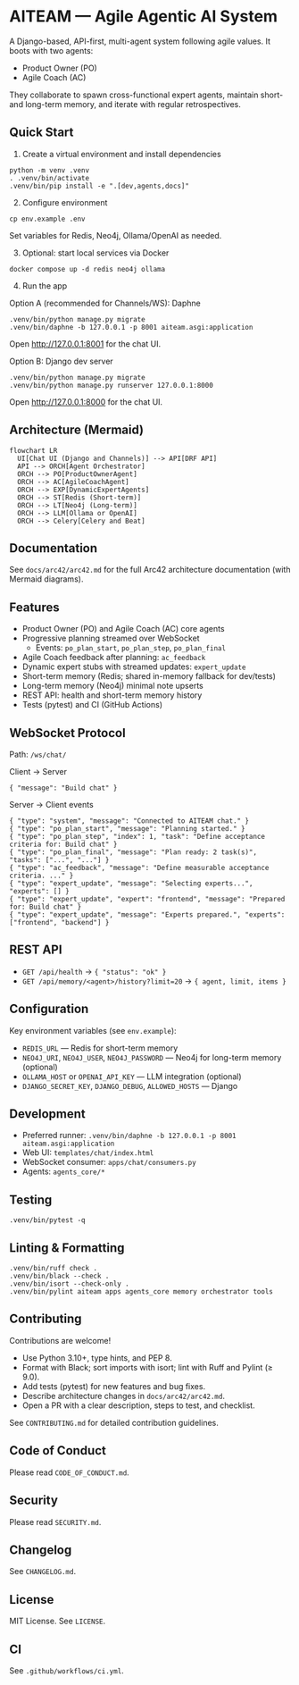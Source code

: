 # AITEAM — Agile Agentic AI System

A Django-based, API-first, multi-agent system following agile values. It boots with two agents:
- Product Owner (PO)
- Agile Coach (AC)

They collaborate to spawn cross-functional expert agents, maintain short- and long-term memory, and iterate with regular retrospectives.

## Quick Start

1) Create a virtual environment and install dependencies
```
python -m venv .venv
. .venv/bin/activate
.venv/bin/pip install -e ".[dev,agents,docs]"
```

2) Configure environment
```
cp env.example .env
```
Set variables for Redis, Neo4j, Ollama/OpenAI as needed.

3) Optional: start local services via Docker
```
docker compose up -d redis neo4j ollama
```

4) Run the app

Option A (recommended for Channels/WS): Daphne
```
.venv/bin/python manage.py migrate
.venv/bin/daphne -b 127.0.0.1 -p 8001 aiteam.asgi:application
```
Open http://127.0.0.1:8001 for the chat UI.

Option B: Django dev server
```
.venv/bin/python manage.py migrate
.venv/bin/python manage.py runserver 127.0.0.1:8000
```
Open http://127.0.0.1:8000 for the chat UI.

## Architecture (Mermaid)
```mermaid
flowchart LR
  UI[Chat UI (Django and Channels)] --> API[DRF API]
  API --> ORCH[Agent Orchestrator]
  ORCH --> PO[ProductOwnerAgent]
  ORCH --> AC[AgileCoachAgent]
  ORCH --> EXP[DynamicExpertAgents]
  ORCH --> ST[Redis (Short-term)]
  ORCH --> LT[Neo4j (Long-term)]
  ORCH --> LLM[Ollama or OpenAI]
  ORCH --> Celery[Celery and Beat]
```

## Documentation
See `docs/arc42/arc42.md` for the full Arc42 architecture documentation (with Mermaid diagrams).

## Features
- Product Owner (PO) and Agile Coach (AC) core agents
- Progressive planning streamed over WebSocket
  - Events: `po_plan_start`, `po_plan_step`, `po_plan_final`
- Agile Coach feedback after planning: `ac_feedback`
- Dynamic expert stubs with streamed updates: `expert_update`
- Short-term memory (Redis; shared in-memory fallback for dev/tests)
- Long-term memory (Neo4j) minimal note upserts
- REST API: health and short-term memory history
- Tests (pytest) and CI (GitHub Actions)

## WebSocket Protocol
Path: `/ws/chat/`

Client → Server
```
{ "message": "Build chat" }
```

Server → Client events
```
{ "type": "system", "message": "Connected to AITEAM chat." }
{ "type": "po_plan_start", "message": "Planning started." }
{ "type": "po_plan_step", "index": 1, "task": "Define acceptance criteria for: Build chat" }
{ "type": "po_plan_final", "message": "Plan ready: 2 task(s)", "tasks": ["...", "..."] }
{ "type": "ac_feedback", "message": "Define measurable acceptance criteria. ..." }
{ "type": "expert_update", "message": "Selecting experts...", "experts": [] }
{ "type": "expert_update", "expert": "frontend", "message": "Prepared for: Build chat" }
{ "type": "expert_update", "message": "Experts prepared.", "experts": ["frontend", "backend"] }
```

## REST API
- `GET /api/health` → `{ "status": "ok" }`
- `GET /api/memory/<agent>/history?limit=20` → `{ agent, limit, items }`

## Configuration
Key environment variables (see `env.example`):
- `REDIS_URL` — Redis for short-term memory
- `NEO4J_URI`, `NEO4J_USER`, `NEO4J_PASSWORD` — Neo4j for long-term memory (optional)
- `OLLAMA_HOST` or `OPENAI_API_KEY` — LLM integration (optional)
- `DJANGO_SECRET_KEY`, `DJANGO_DEBUG`, `ALLOWED_HOSTS` — Django

## Development
- Preferred runner: `.venv/bin/daphne -b 127.0.0.1 -p 8001 aiteam.asgi:application`
- Web UI: `templates/chat/index.html`
- WebSocket consumer: `apps/chat/consumers.py`
- Agents: `agents_core/*`

## Testing
```
.venv/bin/pytest -q
```

## Linting & Formatting
```
.venv/bin/ruff check .
.venv/bin/black --check .
.venv/bin/isort --check-only .
.venv/bin/pylint aiteam apps agents_core memory orchestrator tools
```

## Contributing
Contributions are welcome!
- Use Python 3.10+, type hints, and PEP 8.
- Format with Black; sort imports with isort; lint with Ruff and Pylint (≥ 9.0).
- Add tests (pytest) for new features and bug fixes.
- Describe architecture changes in `docs/arc42/arc42.md`.
- Open a PR with a clear description, steps to test, and checklist.

See `CONTRIBUTING.md` for detailed contribution guidelines.

## Code of Conduct
Please read `CODE_OF_CONDUCT.md`.

## Security
Please read `SECURITY.md`.

## Changelog
See `CHANGELOG.md`.

## License
MIT License. See `LICENSE`.

## CI
See `.github/workflows/ci.yml`.
